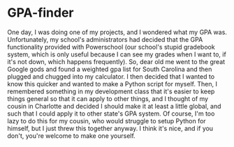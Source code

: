 # GPA-finder

One day, I was doing one of my projects, and I wondered what my GPA was.  Unfortunately, my school's administrators
had decided that the GPA functionality provided with Powerschool (our school's stupid gradebook system, which is only
useful because I can see my grades when I want to, if it's not down, which happens frequently).  So, dear old me went
to the great Google gods and found a weighted gpa list for South Carolina and then plugged and chugged into my calculator.
I then decided that I wanted to know this quicker and wanted to make a Python script for myself.  Then, I remembered something
in my development class that it's easier to keep things general so that it can apply to other things, and I thought of my cousin
in Charlotte and decided I should make it at least a little global, and such that I could apply it to other state's GPA system.
Of course, I'm too lazy to do this for my cousin, who would struggle to setup Python for himself, but I just threw this together
anyway.  I think it's nice, and if you don't, you're welcome to make one yourself.